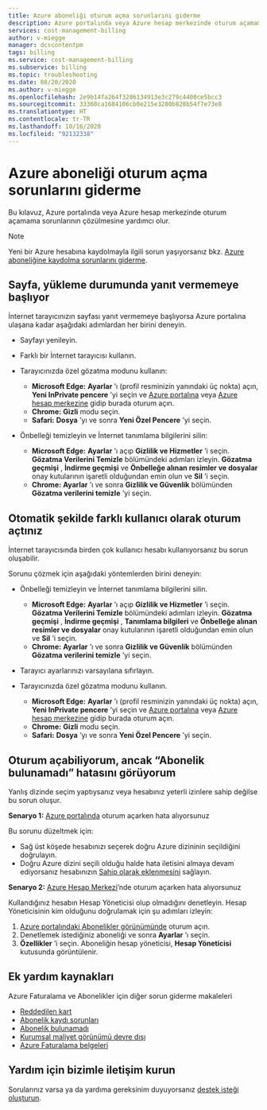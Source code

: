 ```yaml
---
title: Azure aboneliği oturum açma sorunlarını giderme
description: Azure portalında veya Azure hesap merkezinde oturum açamama sorunlarının çözülmesine yardımcı olur.
services: cost-management-billing
author: v-miegge
manager: dcscontentpm
tags: billing
ms.service: cost-management-billing
ms.subservice: billing
ms.topic: troubleshooting
ms.date: 08/20/2020
ms.author: v-miegge
ms.openlocfilehash: 2e9b14fa264f3286134913e3c279c4400ce5bcc3
ms.sourcegitcommit: 33368ca1684106cb0e215e3280b828b54f7e73e8
ms.translationtype: HT
ms.contentlocale: tr-TR
ms.lasthandoff: 10/16/2020
ms.locfileid: "92132338"
---
```

# <a name="troubleshoot-azure-subscription-sign-in-issues"></a>Azure aboneliği oturum açma sorunlarını giderme

Bu kılavuz, Azure portalında veya Azure hesap merkezinde oturum açamama sorunlarının çözülmesine yardımcı olur.

> [!NOTE]
> Yeni bir Azure hesabına kaydolmayla ilgili sorun yaşıyorsanız bkz. [Azure aboneliğine kaydolma sorunlarını giderme](./troubleshoot-azure-sign-up.md).

## <a name="page-hangs-in-the-loading-status"></a>Sayfa, yükleme durumunda yanıt vermemeye başlıyor

İnternet tarayıcınızın sayfası yanıt vermemeye başlıyorsa Azure portalına ulaşana kadar aşağıdaki adımlardan her birini deneyin.

- Sayfayı yenileyin.
- Farklı bir İnternet tarayıcısı kullanın.
- Tarayıcınızda özel gözatma modunu kullanın:

   - **Microsoft Edge:** **Ayarlar** ’ı (profil resminizin yanındaki üç nokta) açın, **Yeni InPrivate pencere** ’yi seçin ve [Azure portalına](https://portal.azure.com/) veya [Azure hesap merkezine](https://account.azure.com/Subscriptions) gidip burada oturum açın. 
   - **Chrome:** **Gizli** modu seçin.
   - **Safari:** **Dosya** ’yı ve sonra **Yeni Özel Pencere** ’yi seçin.

- Önbelleği temizleyin ve İnternet tanımlama bilgilerini silin:

   - **Microsoft Edge:** **Ayarlar** ’ı açıp **Gizlilik ve Hizmetler** ’i seçin. **Gözatma Verilerini Temizle** bölümündeki adımları izleyin. **Gözatma geçmişi** , **İndirme geçmişi** ve **Önbelleğe alınan resimler ve dosyalar** onay kutularının işaretli olduğundan emin olun ve **Sil** ’i seçin.
   - **Chrome:** **Ayarlar** ’ı ve sonra **Gizlilik ve Güvenlik** bölümünden **Gözatma verilerini temizle** ’yi seçin.

## <a name="you-are-automatically-signed-in-as-a-different-user"></a>Otomatik şekilde farklı kullanıcı olarak oturum açtınız

İnternet tarayıcısında birden çok kullanıcı hesabı kullanıyorsanız bu sorun oluşabilir.

Sorunu çözmek için aşağıdaki yöntemlerden birini deneyin:

- Önbelleği temizleyin ve İnternet tanımlama bilgilerini silin.

   - **Microsoft Edge:** **Ayarlar** ’ı açıp **Gizlilik ve Hizmetler** ’i seçin. **Gözatma Verilerini Temizle** bölümündeki adımları izleyin. **Gözatma geçmişi** , **İndirme geçmişi** , **Tanımlama bilgileri** ve **Önbelleğe alınan resimler ve dosyalar** onay kutularının işaretli olduğundan emin olun ve **Sil** ’i seçin.
   - **Chrome:** **Ayarlar** ’ı ve sonra **Gizlilik ve Güvenlik** bölümünden **Gözatma verilerini temizle** ’yi seçin.
- Tarayıcı ayarlarınızı varsayılana sıfırlayın.
- Tarayıcınızda özel gözatma modunu kullanın. 
   - **Microsoft Edge:** **Ayarlar** ’ı (profil resminizin yanındaki üç nokta) açın, **Yeni InPrivate pencere** ’yi seçin ve [Azure portalına](https://portal.azure.com/) veya [Azure hesap merkezine](https://account.azure.com/Subscriptions) gidip burada oturum açın. 
   - **Chrome:** **Gizli** modu seçin.
   - **Safari:** **Dosya** ’yı ve sonra **Yeni Özel Pencere** ’yi seçin.

## <a name="i-can-sign-in-but-i-see-the-error-no-subscriptions-found"></a>Oturum açabiliyorum, ancak “Abonelik bulunamadı” hatasını görüyorum

Yanlış dizinde seçim yaptıysanız veya hesabınız yeterli izinlere sahip değilse bu sorun oluşur.

**Senaryo 1:** [Azure portalında](https://portal.azure.com/) oturum açarken hata alıyorsunuz

Bu sorunu düzeltmek için:

- Sağ üst köşede hesabınızı seçerek doğru Azure dizininin seçildiğini doğrulayın.
- Doğru Azure dizini seçili olduğu halde hata iletisini almaya devam ediyorsanız hesabınızın [Sahip olarak eklenmesini](./add-change-subscription-administrator.md) sağlayın.

**Senaryo 2:** [Azure Hesap Merkezi](https://account.windowsazure.com/Subscriptions)’nde oturum açarken hata alıyorsunuz

Kullandığınız hesabın Hesap Yöneticisi olup olmadığını denetleyin. Hesap Yöneticisinin kim olduğunu doğrulamak için şu adımları izleyin:

1.  [Azure portalındaki Abonelikler görünümünde](https://portal.azure.com/#blade/Microsoft_Azure_Billing/SubscriptionsBlade) oturum açın.
1.  Denetlemek istediğiniz aboneliği ve sonra **Ayarlar** ’ı seçin.
1.  **Özellikler** ’i seçin. Aboneliğin hesap yöneticisi, **Hesap Yöneticisi** kutusunda görüntülenir.

## <a name="additional-help-resources"></a>Ek yardım kaynakları

Azure Faturalama ve Abonelikler için diğer sorun giderme makaleleri

- [Reddedilen kart](./troubleshoot-declined-card.md)
- [Abonelik kaydı sorunları](./troubleshoot-azure-sign-up.md)
- [Abonelik bulunamadı](./no-subscriptions-found.md)
- [Kurumsal maliyet görünümü devre dışı](./enterprise-mgmt-grp-troubleshoot-cost-view.md)
- [Azure Faturalama belgeleri](../index.yml)

## <a name="contact-us-for-help"></a>Yardım için bizimle iletişim kurun

Sorularınız varsa ya da yardıma gereksinim duyuyorsanız [destek isteği oluşturun](https://ms.portal.azure.com/#blade/Microsoft_Azure_Support/HelpAndSupportBlade/newsupportrequest).